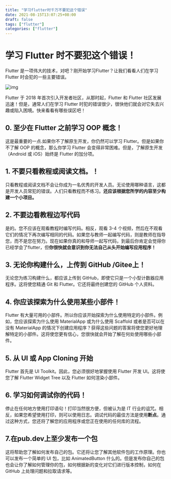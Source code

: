 ```yaml
---
title: "学习flutter时千万不要犯这个错误"
date: 2021-08-15T13:07:25+08:00
draft: false
tags: ["flutter"]
categories: ["flutter"]
---
```


# 学习 Flutter 时不要犯这个错误！

Flutter 是一项伟大的技术，对吧？刚开始学习Flutter？让我们看看人们在学习 Flutter 时会犯的一些主要错误。

![img](https://miro.medium.com/max/1400/0*3pmYdC43yHzmJuEL.jpg)

Flutter 于 2018 年首次引入开发者社区，从那时起，Flutter 和 Flutter 社区发展迅速！但是，通常人们在学习 Flutter 时犯的错误很少，很快他们就会对它失去兴趣或陷入困境。快来看看有哪些误区吧！



## 0. 至少在 Flutter 之前学习 OOP 概念！

这是最重要的一点.如果你不了解原生开发，你仍然可以学习 Flutter。但是如果你不了解 OOP 的概念，那么你学习 Flutter 会变得非常困难。但是，了解原生开发（Android 或 iOS）始终是 Flutter 的加分项。

## 1. 不要只看教程或阅读文档。！

只看教程或阅读文档不会让你成为一名优秀的开发人员。无论使用哪种语言，这都是开发人员常犯的错误。人们只看教程而不练习。**还应该根据您所学的内容至少构建一个小项目。**

## 2. 不要边看教程边写代码

是的。您不应该在观看教程时编写代码。相反，观看 3-4 个视频，然后在不观看它们的情况下再次编写相同的代码。如果您与教师一起编写代码，则是教师在指导您，而不是您在努力。现在如果你真的和导师一起写代码，到最后你肯定会觉得你已经学会了flutter，但**你很快就会意识到你无法自己从头开始编写应用程序！**

## 3. 无论你构建什么，上传到 GitHub /Gitee上！

无论您为练习构建什么，都应该上传到 GitHub，即使它只是一个小型计数器应用程序。这将使您精通 Git 和 Flutter。它还将最终创建您的 GitHub 个人资料。

## 4. 你应该探索为什么使用某些小部件！

Flutter 有大量可用的小部件。所以你应该开始探索为什么使用特定的小部件。例如，您应该探索为什么使用 MaterialApp 或为什么使用 Scaffold 或者是否可以在没有 MaterialApp 的情况下创建应用程序？获得这些问题的答案将使您更好地理解特定的小部件。这将使您更有信心，您很快就会开始了解在何处使用哪些小部件。

## 5. 从 UI 或 App Cloning 开始

Flutter 首先是 UI Toolkit。因此，您必须很好地掌握使用 Flutter 开发 UI。这将使您了解 Flutter Widget Tree 以及 Flutter 如何渲染小部件。

## 6. 学习如何调试你的代码！

停止在任何地方使用打印语句！打印当然很方便，但被认为是 IT 行业的诅咒。相反，如果您希望使用打印，则可以使用日志。调试代码的最佳方法是使用**断点**。通过这种方式，您还将了解您的应用程序或您正在使用的任何库的流程。

## 7.在pub.dev上至少发布一个包

这将帮助您了解如何发布自己的包。它还将让您了解其他软件包的工作原理。你也可以发布一个简单的 UI 包，比如 AnimatedButton 什么的。但是发布你自己的包也会让你了解如何管理你的包，如何根据新的变化对它们进行版本控制，如何在 GitHub 上处理问题和拉取请求等。